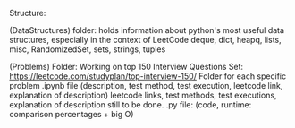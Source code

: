 Structure:

(DataStructures) folder: holds information about python's most useful data structures, especially in the context of LeetCode
    deque, dict, heapq, lists, misc, RandomizedSet, sets, strings, tuples


(Problems) Folder: Working on top 150 Interview Questions Set: https://leetcode.com/studyplan/top-interview-150/
    Folder for each specific problem
        .ipynb file (description, test method, test execution, leetcode link, explanation of description)
            leetcode links, test methods, test executions, explanation of description still to be done.
        .py file: (code, runtime: comparison percentages + big O)
